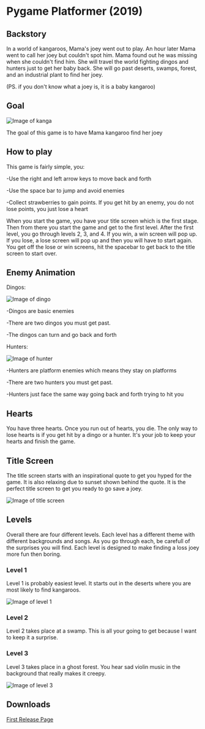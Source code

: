 # Pygame Platformer (2019)

## Backstory

In a world of kangaroos, Mama's joey went out to play. An hour later Mama went to call her joey but couldn't spot him. Mama found out he was missing when she couldn't find him. She will travel the world fighting dingos and hunters just to get her baby back. She will go past deserts, swamps, forest, and an industrial plant to find her joey.

(PS. if you don't know what a joey is, it is a baby kangaroo) 

## Goal

![Image of kanga](https://raw.githubusercontent.com/05mimzy2017/kangas_world/master/assets/images/characters/kanga_right.png)

The goal of this game is to have Mama kangaroo find her joey

## How to play

This game is fairly simple, you:

-Use the right and left arrow keys to move back and forth
 
-Use the space bar to jump and avoid enemies

-Collect strawberries to gain points. If you get hit by an enemy, you do not lose points, you just lose a heart

When you start the game, you have your title screen which is the first stage. Then from there you start the game and get to the first level. After the first level, you go through levels 2, 3, and 4. If you win, a win screen will pop up. If you lose, a lose screen will pop up and then you will have to start again. You get off the lose or win screens, hit the spacebar to get back to the title screen to start over. 

## Enemy Animation

 Dingos:

![Image of dingo](https://raw.githubusercontent.com/05mimzy2017/kangas_world/master/assets/images/characters/dingo_1.png)

 -Dingos are basic enemies

 -There are two dingos you must get past.

 -The dingos can turn and go back and forth

 Hunters:
 
 ![Image of hunter](https://raw.githubusercontent.com/05mimzy2017/kangas_world/master/assets/images/characters/hunter.png)

 -Hunters are platform enemies which means they stay on platforms

 -There are two hunters you must get past. 

 -Hunters just face the same way going back and forth trying to hit you

## Hearts

You have three hearts. Once you run out of hearts, you die. The only way to lose hearts is if you get hit by a dingo or a hunter. It's your job to keep your hearts and finish the game. 

## Title Screen

The title screen starts with an inspirational quote to get you hyped for the game. It is also relaxing due to sunset shown behind the quote. It is the perfect title screen to get you ready to go save a joey.

![Image of title screen](https://raw.githubusercontent.com/05mimzy2017/kangas_world/master/assets/images/github/title_screen.png)

## Levels

Overall there are four different levels. Each level has a different theme with different backgrounds and songs. As you go through each, be carefull of the surprises you will find. Each level is designed to make finding a loss joey more fun then boring. 

### Level 1

Level 1 is probably easiest level. It starts out in the deserts where you are most likely to find kangaroos. 

![Image of level 1](https://raw.githubusercontent.com/05mimzy2017/kangas_world/master/assets/images/github/level_1.png)

### Level 2

Level 2 takes place at a swamp. This is all your going to get because I want to keep it a surprise. 

### Level 3

Level 3 takes place in a ghost forest. You hear sad violin music in the background that really makes it creepy.

![Image of level 3](https://raw.githubusercontent.com/05mimzy2017/kangas_world/master/assets/images/github/level_3.png)


## Downloads

[First Release Page](https://github.com/05mimzy2017/kangas_world/releases)
